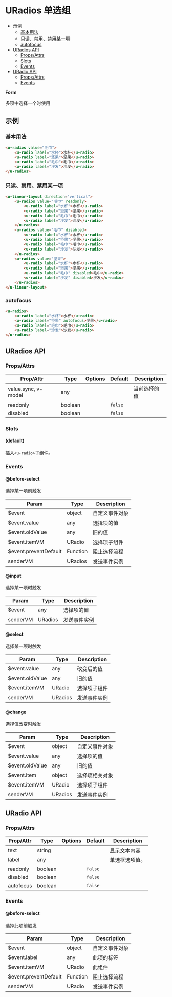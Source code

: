 <!-- 该 README.md 根据 api.yaml 和 docs/*.md 自动生成，为了方便在 GitHub 和 NPM 上查阅。如需修改，请查看源文件 -->

# URadios 单选组

- [示例](#示例)
    - [基本用法](#基本用法)
    - [只读、禁用、禁用某一项](#只读-禁用-禁用某一项)
    - [autofocus](#autofocus)
- [URadios API](#uradios-api)
    - [Props/Attrs](#propsattrs)
    - [Slots](#slots)
    - [Events](#events)
- [URadio API](#uradio-api)
    - [Props/Attrs](#propsattrs-2)
    - [Events](#events-2)

**Form**

多项中选择一个时使用

## 示例
### 基本用法

``` html
<u-radios value="毛巾">
    <u-radio label="水杯">水杯</u-radio>
    <u-radio label="坚果">坚果</u-radio>
    <u-radio label="毛巾">毛巾</u-radio>
    <u-radio label="沙发">沙发</u-radio>
</u-radios>
```

### 只读、禁用、禁用某一项

``` html
<u-linear-layout direction="vertical">
    <u-radios value="毛巾" readonly>
        <u-radio label="水杯">水杯</u-radio>
        <u-radio label="坚果">坚果</u-radio>
        <u-radio label="毛巾">毛巾</u-radio>
        <u-radio label="沙发">沙发</u-radio>
    </u-radios>
    <u-radios value="毛巾" disabled>
        <u-radio label="水杯">水杯</u-radio>
        <u-radio label="坚果">坚果</u-radio>
        <u-radio label="毛巾">毛巾</u-radio>
        <u-radio label="沙发">沙发</u-radio>
    </u-radios>
    <u-radios value="坚果">
        <u-radio label="水杯">水杯</u-radio>
        <u-radio label="坚果">坚果</u-radio>
        <u-radio label="毛巾" disabled>毛巾</u-radio>
        <u-radio label="沙发" disabled>沙发</u-radio>
    </u-radios>
</u-linear-layout>
```

### autofocus

``` html
<u-radios>
    <u-radio label="水杯">水杯</u-radio>
    <u-radio label="坚果" autofocus>坚果</u-radio>
    <u-radio label="毛巾">毛巾</u-radio>
    <u-radio label="沙发">沙发</u-radio>
</u-radios>
```

## URadios API
### Props/Attrs

| Prop/Attr | Type | Options | Default | Description |
| --------- | ---- | ------- | ------- | ----------- |
| value.sync, v-model | any |  |  | 当前选择的值 |
| readonly | boolean |  | `false` |  |
| disabled | boolean |  | `false` |  |

### Slots

#### (default)

插入`<u-radio>`子组件。

### Events

#### @before-select

选择某一项前触发

| Param | Type | Description |
| ----- | ---- | ----------- |
| $event | object | 自定义事件对象 |
| $event.value | any | 选择项的值 |
| $event.oldValue | any | 旧的值 |
| $event.itemVM | URadio | 选择项子组件 |
| $event.preventDefault | Function | 阻止选择流程 |
| senderVM | URadios | 发送事件实例 |

#### @input

选择某一项时触发

| Param | Type | Description |
| ----- | ---- | ----------- |
| $event | any | 选择项的值 |
| senderVM | URadios | 发送事件实例 |

#### @select

选择某一项时触发

| Param | Type | Description |
| ----- | ---- | ----------- |
| $event.value | any | 改变后的值 |
| $event.oldValue | any | 旧的值 |
| $event.itemVM | URadio | 选择项子组件 |
| senderVM | URadios | 发送事件实例 |

#### @change

选择值改变时触发

| Param | Type | Description |
| ----- | ---- | ----------- |
| $event | object | 自定义事件对象 |
| $event.value | any | 选择项的值 |
| $event.oldValue | any | 旧的值 |
| $event.item | object | 选择项相关对象 |
| $event.itemVM | URadio | 选择项子组件 |
| senderVM | URadios | 发送事件实例 |

## URadio API
### Props/Attrs

| Prop/Attr | Type | Options | Default | Description |
| --------- | ---- | ------- | ------- | ----------- |
| text | string |  |  | 显示文本内容 |
| label | any |  |  | 单选框选项值。 |
| readonly | boolean |  | `false` |  |
| disabled | boolean |  | `false` |  |
| autofocus | boolean |  | `false` |  |

### Events

#### @before-select

选择此项前触发

| Param | Type | Description |
| ----- | ---- | ----------- |
| $event | object | 自定义事件对象 |
| $event.label | any | 此项的标签 |
| $event.itemVM | URadio | 此组件 |
| $event.preventDefault | Function | 阻止选择流程 |
| senderVM | URadio | 发送事件实例 |

